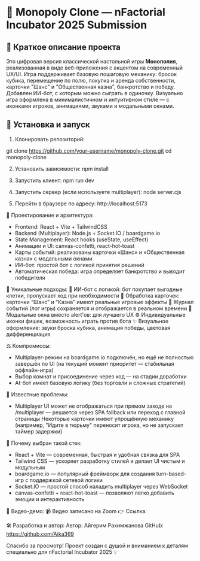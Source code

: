 # 🎲 Monopoly Clone — nFactorial Incubator 2025 Submission

## 📌 Краткое описание проекта

Это цифровая версия классической настольной игры **Монополия**, реализованная в виде веб-приложения с акцентом на современный UX/UI. Игра поддерживает базовую пошаговую механику: бросок кубика, перемещение по полю, покупка и аренда собственности, карточки "Шанс" и "Общественная казна", банкротство и победу. Добавлен ИИ-бот, с которым можно сыграть в одиночку. Визуально игра оформлена в минималистичном и интуитивном стиле — с иконками игроков, анимациями, звуками и модальными окнами.

## 🚀 Установка и запуск

1. Клонировать репозиторий:

git clone https://github.com/your-username/monopoly-clone.git
cd monopoly-clone

2. Установить зависимости:
npm install

3. Запустить клиент:
npm run dev

4. Запустить сервер (если используете multiplayer):
node server.cjs

5. Перейти в браузере по адресу:
http://localhost:5173

🧠 Проектирование и архитектура:
- Frontend: React + Vite + TailwindCSS
- Backend (Multiplayer): Node.js + Socket.IO / boardgame.io
- State Management: React hooks (useState, useEffect)
- Анимации и UI: canvas-confetti, react-hot-toast
- Карты событий: реализованы карточки «Шанс» и «Общественная казна» с модальными окнами
- ИИ-бот: простой бот с логикой принятия решений
- Автоматическая победа: игра определяет банкротство и выводит победителя

🎯 Уникальные подходы:
🧠 ИИ-бот с логикой: бот покупает выгодные клетки, пропускает ход при необходимости
🧩 Обработка карточек: карточки “Шанс” и “Казна” имеют реальные игровые эффекты
💬 Журнал событий (лог игры) сохраняется и отображается в реальном времени
🧾 Модальные окна вместо alert'ов: для лучшего UX
⚙️ Индивидуальные иконки фишек, возможность играть против бота
✨ Визуальное оформление: звуки броска кубика, анимация победы, цветовая дифференциация

⚖️ Компромиссы:
- Multiplayer-режим на boardgame.io подключён, но ещё не полностью завершён по UI (на текущий момент приоритет — стабильная оффлайн-игра)
- Выбор комнат и присоединение через код — на стадии доработки
- AI-бот имеет базовую логику (без торговли и сложных стратегий)

🐞 Известные проблемы:
- Multiplayer UI может не отображаться при прямом заходе на /multiplayer — решается через SPA fallback или переход с главной страницы
Некоторые карточки имеют упрощённую механику (например, "Идите в тюрьму" переносит игрока, но не запускает таймер задержки)

🧩 Почему выбран такой стек:
- React + Vite — современная, быстрая и удобная связка для SPA
- Tailwind CSS — ускоряет разработку стилей и делает UI чистым и модульным
- boardgame.io — популярный фреймворк для создания turn-based-игр с поддержкой сетевой логики
- Socket.IO — простой способ наладить multiplayer через WebSocket
- canvas-confetti + react-hot-toast — позволяют легко добавить эмоции и интерактивность

🎥 Видео-демо:
📹 Видео записано на Zoom
👉 Ссылка:

🛠 Разработка и автор:
Автор: Айгерим Рахимжанова
GitHub: https://github.com/Aika369

Спасибо за просмотр! Проект создан с душой и вниманием к деталям специально для nFactorial Incubator 2025 💡